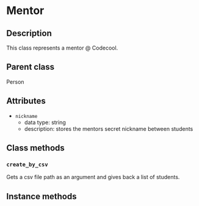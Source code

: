 # Mentor

## Description
This class represents a mentor @ Codecool.

## Parent class
Person

## Attributes
* ```nickname```
  * data type: string
  * description: stores the mentors secret nickname between students

## Class methods
### ```create_by_csv```
Gets a csv file path as an argument and gives back a list of students. 

## Instance methods
